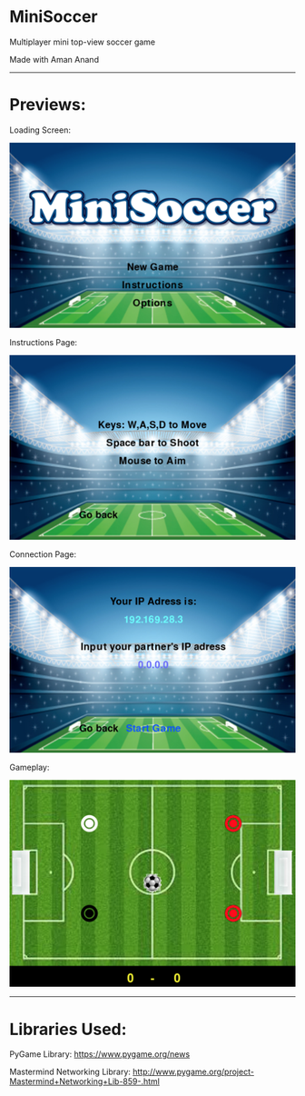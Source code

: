 # MiniSoccer
Multiplayer mini top-view soccer game

Made with Aman Anand

---
# Previews:

Loading Screen:

<img src="/previews/pv1.png"></img>

Instructions Page:

<img src="/previews/pv2.png"></img>

Connection Page:

<img src="/previews/pv3.png"></img>

Gameplay:

<img src="/previews/pv4.png"></img>


---
# Libraries Used:

PyGame Library:
https://www.pygame.org/news

Mastermind Networking Library:
http://www.pygame.org/project-Mastermind+Networking+Lib-859-.html
